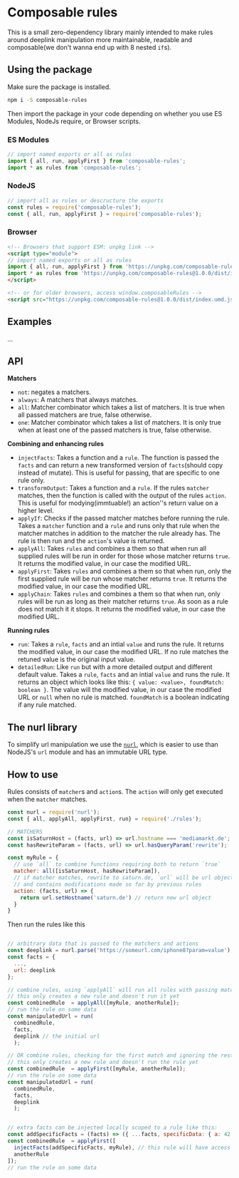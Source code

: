 # Composable rules

This is a small zero-dependency library mainly intended to make rules around deeplink
manipulation more maintainable, readable and composable(we don't wanna end up
with 8 nested `if`s).

## Using the package

Make sure the package is installed.

```sh
npm i -S composable-rules
```

Then import the package in your code depending on whether you use ES Modules, NodeJs require, or Browser scripts.

### ES Modules
```js
// import named exports or all as rules
import { all, run, applyFirst } from 'composable-rules';
import * as rules from 'composable-rules';
```
### NodeJS
```js
// import all as rules or descructure the exports
const rules = require('composable-rules');
const { all, run, applyFirst } = require('composable-rules');
```
### Browser
```html
<!-- Browsers that support ESM: unpkg link -->
<script type="module">
// import named exports or all as rules
import { all, run, applyFirst } from 'https://unpkg.com/composable-rules@1.0.0/dist/index.modern.js';
import * as rules from 'https://unpkg.com/composable-rules@1.0.0/dist/index.modern.js';
</script>

<!-- or for older browsers, access window.composableRules -->
<script src="https://unpkg.com/composable-rules@1.0.0/dist/index.umd.js"></script>
```

## Examples
...

## API

**Matchers**

- `not`: negates a matchers.
- `always`: A matchers that always matches.
- `all`: Matcher combinator which takes a list of matchers. It is true when all passed matchers are true, false otherwise.
- `one`: Matcher combinator which takes a list of matchers. It is only true when at least one of the passed matchers is true, false otherwise.

**Combining and enhancing rules**
- `injectFacts`: Takes a function and a `rule`. The function is passed the `facts` and can return a new transformed version of `facts`(should copy instead of mutate). This is useful for passing, that are specific to one rule only.
- `transformOutput`: Takes a function and a `rule`. If the rules `matcher` matches, then the function is called with the output of the rules `action`. This is useful for modying(immtuable!) an action''s return value on a higher level.
- `applyIf`: Checks if the passed matcher matches before running the rule. Takes a `matcher` function and a `rule` and runs only that rule when the matcher matches in addition to the matcher the rule already has. The rule is then run and the `action`'s value is returned.
- `applyAll`: Takes `rules` and combines a them so that when run all supplied rules will be run in order for those whose matcher returns `true`. It returns the modified value, in our case the modified URL.
- `applyFirst`: Takes `rules` and combines a them so that when run, only the first supplied rule will be run whose matcher returns `true`. It returns the modified value, in our case the modified URL.
- `applyChain`: Takes `rules` and combines a them so that when run, only rules will be run as long as their matcher returns `true`. As soon as a rule does not match it it stops. It returns the modified value, in our case the modified URL.

**Running rules**
- `run`: Takes a `rule`, `facts` and an intial `value` and runs the rule. It returns the modified value, in our case the modified URL. If no rule matches the retuned value is the original input value.
- `detailedRun`: Like `run` but with a more detailed output and different default value. Takes a `rule`, `facts` and an intial `value` and runs the rule. It returns an object which looks like this: `{ value: <value>, foundMatch: boolean }`. The value will the modified value, in our case the modified URL or `null` when no rule is matched. `foundMatch` is a boolean indicating if any rule matched.

## The nurl library

To simplify url manipulation we use the [`nurl`](https://github.com/codeinthehole/nurl), which is easier
to use than NodeJS's `url` module and has an immutable URL type.

## How to use

Rules consists of `matcher`s and `action`s. The `action` will only get executed
when the `matcher` matches.

```js
const nurl = require('nurl');
const { all, applyAll, applyFirst, run} = require('./rules');

// MATCHERS
const isSaturnHost = (facts, url) => url.hostname === 'mediamarkt.de';
const hasRewriteParam = (facts, url) => url.hasQueryParam('rewrite');

const myRule = {
  // use `all` to combine functions requiring both to return `true`
  matcher: all([isSaturnHost, hasRewriteParam]),
  // if matcher matches, rewrite to saturn.de, `url` will be url object
  // and contains modifications made so far by previous rules
  action: (facts, url) => {
    return url.setHostname('saturn.de') // return new url object
  }
}
```

Then run the rules like this
```js

// arbitrary data that is passed to the matchers and actions
const deeplink = nurl.parse('https://someurl.com/iphone8?param=value');
const facts = {
  ...,
  url: deeplink
};

// combine rules, using `applyAll` will run all rules with passing matchers in order
// this only creates a new rule and doesn't run it yet
const combinedRule  = applyAll([myRule, anotherRule]);
// run the rule on some data
const manipulatedUrl = run(
  combinedRule,
  facts,
  deeplink // the initial url
  );

// OR combine rules, checking for the first match and ignoring the rest
// this only creates a new rule and doesn't run the rule yet
const combinedRule  = applyFirst([myRule, anotherRule]);
// run the rule on some data
const manipulatedUrl = run(
  combinedRule,
  facts,
  deeplink
  );


// extra facts can be injected locally scoped to a rule like this:
const addSpecificFacts = (facts) => ({ ...facts, specificData: { a: 42 } })
const combinedRule  = applyFirst([
  injectFacts(addSpecificFacts, myRule), // this rule will have access to a transformed facts object
  anotherRule
]);
// run the rule on some data
```
